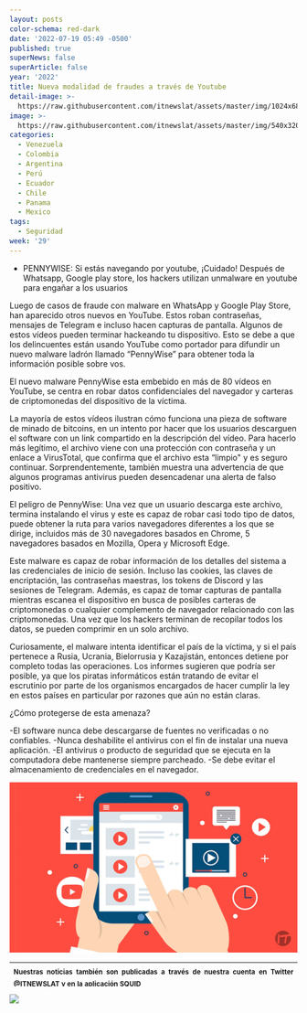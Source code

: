 ```yaml
---
layout: posts
color-schema: red-dark
date: '2022-07-19 05:49 -0500'
published: true
superNews: false
superArticle: false
year: '2022'
title: Nueva modalidad de fraudes a través de Youtube
detail-image: >-
  https://raw.githubusercontent.com/itnewslat/assets/master/img/1024x680/tablet-en-youtube-g.jpg
image: >-
  https://raw.githubusercontent.com/itnewslat/assets/master/img/540x320/tablet-en-youtube-p.jpg
categories:
  - Venezuela
  - Colombia
  - Argentina
  - Perú
  - Ecuador
  - Chile
  - Panama
  - Mexico
tags:
  - Seguridad
week: '29'
---
```

- PENNYWISE: Si estás navegando por youtube, ¡Cuidado! Después de Whatsapp, Google play store, los hackers utilizan unmalware en youtube para engañar a los usuarios
 
Luego de casos de fraude con malware en WhatsApp y Google Play Store, han aparecido otros nuevos en YouTube. Estos roban contraseñas, mensajes de Telegram e incluso hacen capturas de pantalla. Algunos de estos vídeos pueden terminar hackeando tu dispositivo. Esto se debe a que los delincuentes están usando YouTube como portador para difundir un nuevo malware ladrón llamado “PennyWise” para obtener toda la información posible sobre vos.
 
El nuevo malware PennyWise esta embebido en más de 80 vídeos en YouTube, se centra en robar datos confidenciales del navegador y carteras de criptomonedas del dispositivo de la víctima.
 
La mayoría de estos vídeos ilustran cómo funciona una pieza de software de minado de bitcoins, en un intento por hacer que los usuarios descarguen el software con un link compartido en la descripción del vídeo. Para hacerlo más legítimo, el archivo viene con una protección con contraseña y un enlace a VirusTotal, que confirma que el archivo esta “limpio" y es seguro continuar. Sorprendentemente, también muestra una advertencia de que algunos programas antivirus pueden desencadenar una alerta de falso positivo.
 
El peligro de PennyWise: Una vez que un usuario descarga este archivo, termina instalando el virus y este es capaz de robar casi todo tipo de datos, puede obtener la ruta para varios navegadores diferentes a los que se dirige, incluidos más de 30 navegadores basados en Chrome, 5 navegadores basados en Mozilla, Opera y Microsoft Edge.
 
Este malware es capaz de robar información de los detalles del sistema a las credenciales de inicio de sesión. Incluso las cookies, las claves de encriptación, las contraseñas maestras, los tokens de Discord y las sesiones de Telegram. Además, es capaz de tomar capturas de pantalla mientras escanea el dispositivo en busca de posibles carteras de criptomonedas o cualquier complemento de navegador relacionado con las criptomonedas. Una vez que los hackers terminan de recopilar todos los datos, se pueden comprimir en un solo archivo.
 
Curiosamente, el malware intenta identificar el país de la víctima, y si el país pertenece a Rusia, Ucrania, Bielorrusia y Kazajistán, entonces detiene por completo todas las operaciones. Los informes sugieren que podría ser posible, ya que los piratas informáticos están tratando de evitar el escrutinio por parte de los organismos encargados de hacer cumplir la ley en estos países en particular por razones que aún no están claras.
 
¿Cómo protegerse de esta amenaza?
 
-El software nunca debe descargarse de fuentes no verificadas o no confiables.
-Nunca deshabilite el antivirus con el fin de instalar una nueva aplicación.
-El antivirus o producto de seguridad que se ejecuta en la computadora debe mantenerse siempre parcheado.
-Se debe evitar el almacenamiento de credenciales en el navegador.

![](https://raw.githubusercontent.com/itnewslat/assets/master/img/540x320/tablet-en-youtube-p.jpg)

<table style="height: 42px;" width="569">
<tbody>
<tr>
<td style="text-align: justify;"><sub><strong>Nuestras noticias también son publicadas a través de nuestra cuenta en Twitter <a href="https://twitter.com/itnewslat?lang=es">@ITNEWSLAT</a> y en la aplicación <a href="https://squidapp.co/en/">SQUID</a></strong></sub></td>
</tr>
</tbody>
</table>

<img src="https://tracker.metricool.com/c3po.jpg?hash=56f88a41e39ab42c063cc51676587a04"/>